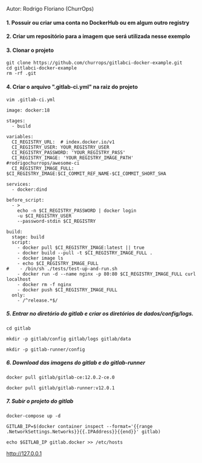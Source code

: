 Autor: Rodrigo Floriano (ChurrOps)


#### 1. Possuir ou criar uma conta no DockerHub ou em algum outro registry

#### 2. Criar um repositório para a imagem que será utilizada nesse exemplo

#### 3. Clonar o projeto

```
git clone https://github.com/churrops/gitlabci-docker-example.git
cd gitlabci-docker-example
rm -rf .git
```

#### 4. Criar o arquivo ".gitlab-ci.yml" na raiz do projeto

```
vim .gitlab-ci.yml
```

```
image: docker:18

stages:
  - build

variables:
  CI_REGISTRY_URL:  # index.docker.io/v1
  CI_REGISTRY_USER: YOUR_REGISTRY_USER
  CI_REGISTRY_PASSWORD: 'YOUR_REGISTRY_PASS'
  CI_REGISTRY_IMAGE: 'YOUR_REGISTRY_IMAGE_PATH' #rodrigochurrops/awesome-ci
  CI_REGISTRY_IMAGE_FULL: $CI_REGISTRY_IMAGE:$CI_COMMIT_REF_NAME-$CI_COMMIT_SHORT_SHA

services:
  - docker:dind

before_script:
  - >
    echo -n $CI_REGISTRY_PASSWORD | docker login
    -u $CI_REGISTRY_USER
    --password-stdin $CI_REGISTRY

build:
  stage: build
  script:
    - docker pull $CI_REGISTRY_IMAGE:latest || true
    - docker build --pull -t $CI_REGISTRY_IMAGE_FULL .
    - docker image ls
    - echo $CI_REGISTRY_IMAGE_FULL
#    - /bin/sh ./tests/test-up-and-run.sh
    - docker run -d --name nginx -p 80:80 $CI_REGISTRY_IMAGE_FULL curl localhost
    - docker rm -f nginx
    - docker push $CI_REGISTRY_IMAGE_FULL
  only:
    - /^release.*$/

```

##### 5. Entrar no diretório do gitlab e criar os diretórios de dados/config/logs.

```
cd gitlab

mkdir -p gitlab/config gitlab/logs gitlab/data

mkdir -p gitlab-runner/config
```

##### 6. Download das imagens do gitlab e do gitlab-runner

```
docker pull gitlab/gitlab-ce:12.0.2-ce.0

docker pull gitlab/gitlab-runner:v12.0.1
```

##### 7. Subir o projeto do gitlab

```
docker-compose up -d
```

```
GITLAB_IP=$(docker container inspect --format='{{range .NetworkSettings.Networks}}{{.IPAddress}}{{end}}' gitlab)
```

```
echo $GITLAB_IP gitlab.docker >> /etc/hosts
```

http://127.0.0.1


